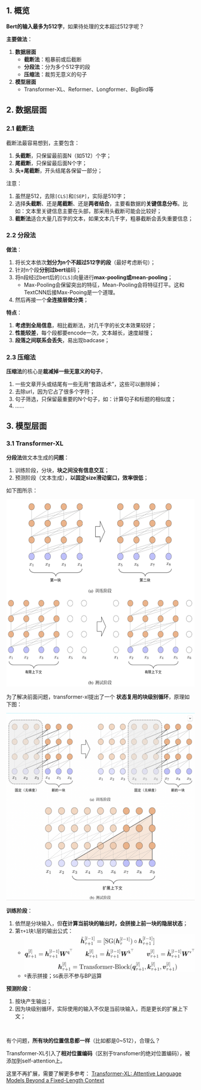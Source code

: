 
## 1. 概览
**Bert的输入最多为512字**，如果待处理的文本超过512字呢？

**主要做法**：
1. **数据层面**
   - **截断法**：粗暴前或后截断
   - **分段法**：分为多个512字的段
   - **压缩法**：裁剪无意义的句子
2. **模型层面**
   - Transformer-XL、Reformer、Longformer、BigBird等

## 2. 数据层面
### 2.1 截断法
截断法最容易想到，主要包含：
1. **头截断**，只保留最前面N（如512）个字；
2. **尾截断**，只保留最后面N个字；
3. **头+尾截断**，开头结尾各保留一部分；

注意：
1. 虽然是512，去除`[CLS]`和`[SEP]`，实际是510字；
2. 选择**头截断**、还是**尾截断**、还是**两者结合**，主要看数据的**关键信息分布**。比如：文本里关键信息主要在头部，那采用头截断可能会比较好；
3. **截断法**适合大量几百字的文本，如果文本几千字，粗暴截断会丢失重要信息；

### 2.2 分段法
**做法**：
1. 将长文本依次**划分为n个不超过512字的段**（最好考虑断句）；
2. 针对n个段**分别过bert**编码；
3. 将n段经过bert后的`[CLS]`向量进行**max-pooling或mean-pooling**；
   - Max-Pooling会保留突出的特征，Mean-Pooling会将特征打平。这和TextCNN后接Max-Pooing是一个道理。
4. 然后再接一个**全连接层做分类**；

**特点**：
1. **考虑到全局信息**，相比截断法，对几千字的长文本效果较好；
2. **性能较差**，每个段都要encode一次，文本越长，速度越慢；
3. **段落之间联系会丢失**，易出现badcase；

### 2.3 压缩法
**压缩法**的核心是**裁减掉一些无意义的句子**，
1. 一些文章开头或结尾有一些无用“套路话术”，这些可以删除掉；
2. 去除url，因为它占了很多个字符；
3. 句子筛选，只保留最重要的N个句子，如：计算句子和标题的相似度；
4. ……

## 3. 模型层面
### 3.1 Transformer-XL
**分段法**做文本生成的**问题**：
1. 训练阶段，分块，**块之间没有信息交互**；
2. 预测阶段（文本生成），**以固定size滑动窗口，效率很低**；

如下图所示：

<img height="500" src="images/truncation-method-problem.png"/>

<br>

为了解决前面问题，transformer-xl提出了一个 **状态复用的块级别循环**，原理如下图：

<img height="500" src="images/transformer-xl.png"/>

**训练阶段**：
1. 依然是分块输入，但**在计算当前块的输出时，会拼接上前一块的隐层状态**；
2. 第`τ+1`块`l`层的输出公式：
   - <img height="100" src="images/transformer-xl-equation.png" align="center"/>
   - `º`表示拼接；`SG`表示不参与BP运算

**预测阶段**：
1. 按块产生输出；
2. 因为块级别循环，实际使用的输入不仅是当前块输入，而是更长的扩展上下文；

<br>

有个问题，**所有块的位置信息都一样**（比如都是0~512），合理么？

Transformer-XL引入了**相对位置编码**（区别于transfomer的绝对位置编码），被添加到self-attention上。

这里不再扩展，需要了解更多参考：
[Transformer-XL: Attentive Language Models Beyond a Fixed-Length Context](https://arxiv.org/pdf/1901.02860.pdf)

